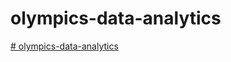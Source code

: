 # olympics-data-analytics
[# olympics-data-analytics
](https://olympics-data-analytics.streamlit.app/)
